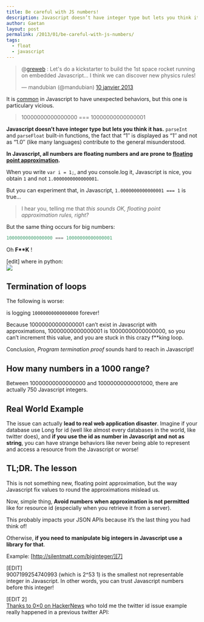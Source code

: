 ```yaml
---
title: Be careful with JS numbers!
description: Javascript doesn’t have integer type but lets you think it has. In Javascript, all numbers are floating numbers and are prone to floating point approximation.
author: Gaetan
layout: post
permalink: /2013/01/be-careful-with-js-numbers/
tags:
  - float
  - javascript
---
```


 [3]: http://wtfjs.com/
 [4]: https://en.wikipedia.org/wiki/Floating_point
 [6]: http://news.ycombinator.com/item?id=5051525
 [7]: http://silentmatt.com/biginteger/

<blockquote class="twitter-tweet" lang="fr"><p>@<a href="https://twitter.com/greweb">greweb</a> : Let's do a kickstarter to build the 1st space rocket running on embedded Javascript... I think we can discover new physics rules!</p>&mdash; mandubian (@mandubian) <a href="https://twitter.com/mandubian/status/289422662101504000">10 janvier 2013</a></blockquote>

It is [common][3] in Javascript to have unexpected behaviors, but this one is particulary vicious.

> 10000000000000000 === 10000000000000001

**Javascript doesn’t have integer type but lets you think it has.** `parseInt` and `parseFloat` built-in functions, the fact that “1″ is displayed as “1″ and not as “1.0″ (like many languages) contribute to the general misunderstood.

**In Javascript, all numbers are floating numbers and are prone to [floating point approximation][4].**

When you write `var i = 1;`, and you console.log it, Javascript is nice, you obtain `1` and not `1.0000000000000001`. 

But you can experiment that, in Javascript, `1.0000000000000001 === 1` is true…

> I hear you, telling me that *this sounds OK, floating point approximation rules, right?*

But the same thing occurs for big numbers:

```javascript
10000000000000000 === 10000000000000001
```

Oh **F\*\*K** !

[edit] where in python:  
![](https://pbs.twimg.com/media/BAg2wRyCIAAGuXW.png:large)

## Termination of loops

The following is worse:

<script src="https://gist.github.com/4504986.js"></script>

is logging `10000000000000000` forever!

Because 10000000000000001 can’t exist in Javascript with approximations, 10000000000000001 is 10000000000000000, so you can’t increment this value, and you are stuck in this crazy f\*\*king loop. 

Conclusion, *Program termination proof* sounds hard to reach in Javascript!

<!-- more -->

## How many numbers in a 1000 range?

Between 10000000000000000 and 10000000000001000, there are actually 750 Javascript integers.

<script src="https://gist.github.com/4505510.js"></script>

## Real World Example

The issue can actually **lead to real web application disaster**. Imagine if your database use Long for id (well like almost every databases in the world, like twitter does), and **if you use the id as number in Javascript and not as string**, you can have strange behaviors like never being able to represent and access a resource from the Javascript or worse!

<script src="https://gist.github.com/4505517.js"></script>

## TL;DR. The lesson

This is not something new, floating point approximation, but the way Javascript fix values to round the approximations mislead us.

Now, simple thing, **Avoid numbers when approximation is not permitted** like for resource id (especially when you retrieve it from a server).

This probably impacts your JSON APIs because it’s the last thing you had think of!

Otherwise, **if you need to manipulate big integers in Javascript use a library for that**.

Example: [http://silentmatt.com/biginteger/][7]

[EDIT]  
9007199254740993 (which is 2^53 1) is the smallest not representable integer in Javascript. In other words, you can trust Javascript numbers before this integer!

[EDIT 2]  
[Thanks to 0×0 on HackerNews][6] who told me the twitter id issue example really happened in a previous twitter API: 
